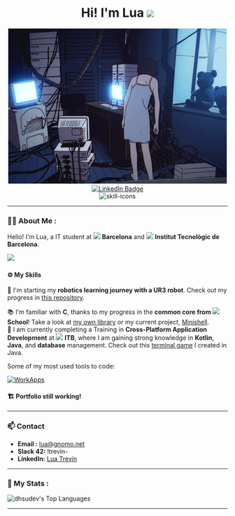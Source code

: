 <h1 align="center">Hi! I'm Lua <img src="https://media.giphy.com/media/hvRJCLFzcasrR4ia7z/giphy.gif" width="40"></h1>
<p align="center">
  <img src="img/banner.gif" alt="banner">
</br>
  <a href="https://www.linkedin.com/in/luatrhe/"><img src="https://img.shields.io/badge/LinkedIn-blue?style=for-the-badge&logo=linkedin&logoColor=white" alt="LinkedIn Badge"></a>    
  </br>
  <img src="https://skillicons.dev/icons?i=c,java,kotlin,arduino,html,css,javascript&theme=dark" alt="skill-icons">
</p>

---

### :woman_technologist: About Me :

Hello! I'm Lua, a IT student at <img src="https://encrypted-tbn0.gstatic.com/images?q=tbn:ANd9GcRwavpr_3Ak5Nk2or0Krd65Nes4GXATttuU_zSdIZxPb131rvO45KqK9q_sBOQZbSprhkk&usqp=CAU" width=30> **Barcelona** and <img src="https://media0.giphy.com/media/hpWmrQTirHHuVf12tm/200w.gif" width=30> **Institut Tecnològic de Barcelona**. 


<img src="https://media.licdn.com/dms/image/sync/v2/D5627AQFdpwZ5DmRJow/articleshare-shrink_800/articleshare-shrink_800/0/1711970569877?e=2147483647&v=beta&t=Cpipl12ZVq29bBEmv3mKbwBDU2DAGa_5hJmx_M3pVSM" width="100">

#### ⚙️ My Skills

🤖 I'm starting my **robotics learning journey with a UR3 robot**. Check out my progress in [this repository](https://github.com/dhsudev/robotics_ur3).  
 
📚 I'm familiar with **C**, thanks to my progress in the **common core from <img src="https://encrypted-tbn0.gstatic.com/images?q=tbn:ANd9GcRwavpr_3Ak5Nk2or0Krd65Nes4GXATttuU_zSdIZxPb131rvO45KqK9q_sBOQZbSprhkk&usqp=CAU" width=20> School**! Take a look at [my own library](https://github.com/dhsudev/libft) or my current project, [Minishell](https://github.com/dhsudev/minishell).  
📱 I am currently completing a Training in **Cross-Platform Application Development** at <img src="https://media0.giphy.com/media/hpWmrQTirHHuVf12tm/200w.gif" width=20> **ITB**, where I am gaining strong knowledge in **Kotlin**, **Java**, and **database** management. Check out this [terminal game](https://github.com/dhsudev/M03UF4_Laberint) I created in Java.


Some of my most used tools to code:

[![WorkApps](https://skillicons.dev/icons?i=vim,git,github,idea,vscode,stackoverflow&theme=dark)](https://skillicons.dev)

#### 🏗 Portfolio still working!
---
###  📫 Contact
- **Email   :** lua@gnomo.net
- **Slack 42:** ltrevin-
- **LinkedIn:** [Lua Trevín](https://www.linkedin.com/feed/)
---
### 🦦 My Stats :

![dhsudev's Top Languages](https://github-readme-stats.vercel.app/api/top-langs/?username=dhsudev&theme=dracula&show_icons=true&hide_border=true&layout=compact)

---
